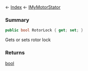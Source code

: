 ← [Index](Api-Index) ← [IMyMotorStator](Sandbox.ModAPI.Ingame.IMyMotorStator)

### Summary

```csharp
public bool RotorLock { get; set; }
```

Gets or sets rotor lock

### Returns

[bool](https://docs.microsoft.com/en-us/dotnet/api/system.boolean?view=netframework-4.6)

